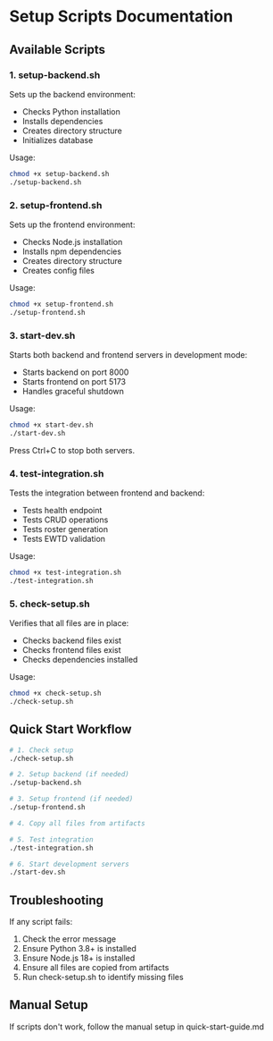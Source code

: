 # Setup Scripts Documentation

## Available Scripts

### 1. setup-backend.sh
Sets up the backend environment:
- Checks Python installation
- Installs dependencies
- Creates directory structure
- Initializes database

Usage:
```bash
chmod +x setup-backend.sh
./setup-backend.sh
```

### 2. setup-frontend.sh
Sets up the frontend environment:
- Checks Node.js installation
- Installs npm dependencies
- Creates directory structure
- Creates config files

Usage:
```bash
chmod +x setup-frontend.sh
./setup-frontend.sh
```

### 3. start-dev.sh
Starts both backend and frontend servers in development mode:
- Starts backend on port 8000
- Starts frontend on port 5173
- Handles graceful shutdown

Usage:
```bash
chmod +x start-dev.sh
./start-dev.sh
```

Press Ctrl+C to stop both servers.

### 4. test-integration.sh
Tests the integration between frontend and backend:
- Tests health endpoint
- Tests CRUD operations
- Tests roster generation
- Tests EWTD validation

Usage:
```bash
chmod +x test-integration.sh
./test-integration.sh
```

### 5. check-setup.sh
Verifies that all files are in place:
- Checks backend files exist
- Checks frontend files exist
- Checks dependencies installed

Usage:
```bash
chmod +x check-setup.sh
./check-setup.sh
```

## Quick Start Workflow

```bash
# 1. Check setup
./check-setup.sh

# 2. Setup backend (if needed)
./setup-backend.sh

# 3. Setup frontend (if needed)
./setup-frontend.sh

# 4. Copy all files from artifacts

# 5. Test integration
./test-integration.sh

# 6. Start development servers
./start-dev.sh
```

## Troubleshooting

If any script fails:
1. Check the error message
2. Ensure Python 3.8+ is installed
3. Ensure Node.js 18+ is installed
4. Ensure all files are copied from artifacts
5. Run check-setup.sh to identify missing files

## Manual Setup

If scripts don't work, follow the manual setup in quick-start-guide.md
